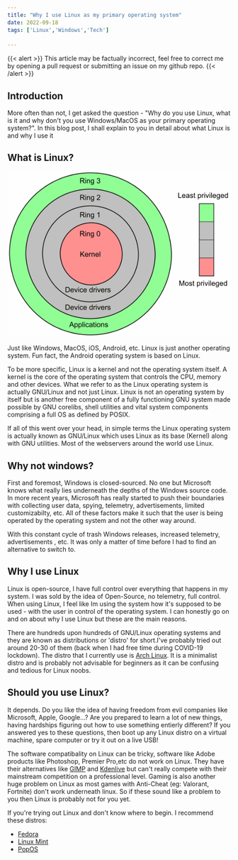 ```yaml
---
title: "Why I use Linux as my primary operating system"
date: 2022-09-18
tags: ['Linux','Windows','Tech']

---
```


{{< alert >}}
This article may be factually incorrect, feel free to correct me by opening a pull request or submitting an issue on my github repo. 
{{< /alert >}}

## Introduction
More often than not, I get asked the question - "Why do you use Linux, what is it and why don't you use Windows/MacOS as your primary operating system?". In this blog post, I shall explain to you in detail about what Linux is and why I use it 

## What is Linux?

![Operating System Levels](os-levels.webp "Operating System Levels")

Just like Windows, MacOS, iOS, Android, etc. Linux is just another operating system. Fun fact, the Android operating system is based on Linux.

To be more specific, Linux is a kernel and not the operating system itself. A kernel is the core of the operating system that controls the CPU, memory and other devices. What we refer to as the Linux operating system is actually GNU/Linux and not just Linux. Linux is not an operating system by itself but is another free component of a fully functioning GNU system made possible by GNU corelibs, shell utilities and vital system components comprising a full OS as defined by POSIX.

If all of this went over your head, in simple terms the Linux operating system is actually known as GNU/Linux which uses Linux as its base (Kernel) along with GNU utilities. Most of the webservers around the world use Linux. 

## Why not windows?

First and foremost, Windows is closed-sourced. No one but Microsoft knows what really lies underneath the depths of the Windows source code. In more recent years, Microsoft has really started to push their boundaries with collecting user data, spying, telemetry, advertisements, limited customizabilty, etc. All of these factors make it such that the user is being operated by the operating system and not the other way around. 

With this constant cycle of trash Windows releases, increased telemetry, advertisements , etc. It was only a matter of time before I had to find an alternative to switch to.


## Why I use Linux
Linux is open-source, I have full control over everything that happens in my system. I was sold by the idea of Open-Source, no telemetry, full control. When using Linux, I feel like Im using the system how it's supposed to be used - with the user in control of the operating system. I can honestly go on and on about why I use Linux but these are the main reasons.

There are hundreds upon hundreds of GNU/Linux operating systems and they are known as distributions or 'distro' for short.I've probably tried out around 20-30 of them (back when I had free time during COVID-19 lockdown). The distro that I currently use is [Arch Linux](https://archlinux.org/). It is a minimalist distro and is probably not advisable for beginners as it can be confusing and tedious for Linux noobs. 

## Should you use Linux?
It depends. Do you like the idea of having freedom from evil companies like Microsoft, Apple, Google...? Are you prepared to learn a lot of new things, having hardships figuring out how to use something entierly different? If you answered yes to these questions, then boot up any Linux distro on a virtual machine, spare computer or try it out on a live USB!

The software compatibality on Linux can be tricky, software like Adobe products like Photoshop, Premier Pro,etc do not work on Linux. They have their alternatives like [GIMP](https://www.gimp.org/) and [Kdenlive](https://kdenlive.org/) but can't really compete with their mainstream competition on a professional level. Gaming is also another huge problem on Linux as most games with Anti-Cheat (eg: Valorant, Fortnite) don't work underneath linux. So if these sound like a problem to you then Linux is probably not for you yet.

If you're trying out Linux and don't know where to begin. I recommend these distros:
- [Fedora](https://getfedora.org/)
- [Linux Mint](https://linuxmint.com/)
- [PopOS](https://pop.system76.com/)
